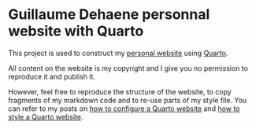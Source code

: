 # Guillaume Dehaene personnal website with Quarto

This project is used to construct my [personal website](www.guillaumedehaene.com) using [Quarto](www.quarto.org).

All content on the website is my copyright and I give you no permission to reproduce it and publish it.

However, feel free to reproduce the structure of the website, to copy fragments of my markdown code and to re-use parts of my style file. You can refer to my posts on [how to configure a Quarto website](https://www.guillaumedehaene.com/posts/2024/03/quarto_website_configuration.html) and [how to style a Quarto website](https://www.guillaumedehaene.com/posts/2024/03/styling_a_quarto_blog.html).
